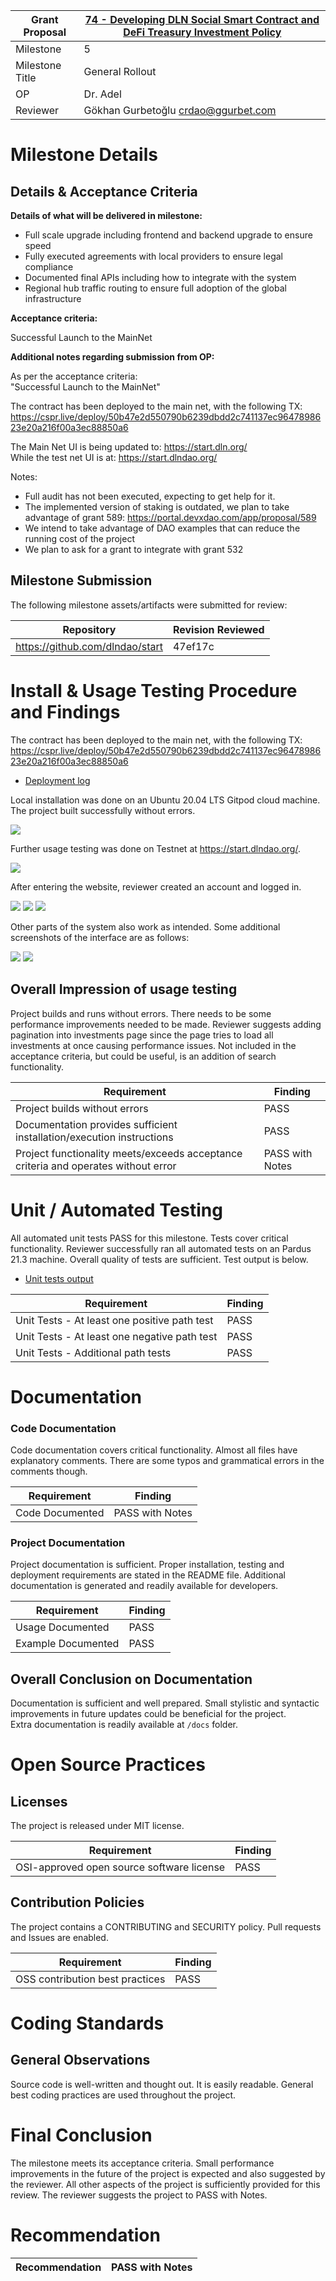 Grant Proposal | [74 - Developing DLN Social Smart Contract and DeFi Treasury Investment Policy](https://portal.devxdao.com/public-proposals/74)
------------ | -------------
Milestone | 5
Milestone Title | General Rollout
OP | Dr. Adel
Reviewer | Gökhan Gurbetoğlu <crdao@ggurbet.com>

# Milestone Details

## Details & Acceptance Criteria

**Details of what will be delivered in milestone:**

- Full scale upgrade including frontend and backend upgrade to ensure speed
- Fully executed agreements with local providers to ensure legal compliance
- Documented final APIs including how to integrate with the system
- Regional hub traffic routing to ensure full adoption of the global infrastructure

**Acceptance criteria:**

Successful Launch to the MainNet

**Additional notes regarding submission from OP:**

As per the acceptance criteria:  
"Successful Launch to the MainNet"

The contract has been deployed to the main net, with the following TX: https://cspr.live/deploy/50b47e2d550790b6239dbdd2c741137ec9647898623e20a216f00a3ec88850a6

The Main Net UI is being updated to: https://start.dln.org/  
While the test net UI is at: https://start.dlndao.org/

Notes:
- Full audit has not been executed, expecting to get help for it.
- The implemented version of staking is outdated, we plan to take advantage of grant 589: https://portal.devxdao.com/app/proposal/589
- We intend to take advantage of DAO examples that can reduce the running cost of the project
- We plan to ask for a grant to integrate with grant 532

## Milestone Submission

The following milestone assets/artifacts were submitted for review:

Repository | Revision Reviewed
------------ | -------------
https://github.com/dlndao/start | 47ef17c


# Install & Usage Testing Procedure and Findings

The contract has been deployed to the main net, with the following TX:
https://cspr.live/deploy/50b47e2d550790b6239dbdd2c741137ec9647898623e20a216f00a3ec88850a6

- [Deployment log](assets/deploy.md)

Local installation was done on an Ubuntu 20.04 LTS Gitpod cloud machine. The project built successfully without errors.

![](assets/local-installation.png)

Further usage testing was done on Testnet at https://start.dlndao.org/.

![](assets/0-roi.png)

After entering the website, reviewer created an account and logged in.

![](assets/1-get-started.png)
![](assets/2-verify.png)
![](assets/3-login.png)

Other parts of the system also work as intended. Some additional screenshots of the interface are as follows:

![](assets/4-dashboard.png)
![](assets/5-investments.png)

## Overall Impression of usage testing

Project builds and runs without errors. There needs to be some performance improvements needed to be made. Reviewer suggests adding pagination into investments page since the page tries to load all investments at once causing performance issues. Not included in the acceptance criteria, but could be useful, is an addition of search functionality.

Requirement | Finding
------------ | -------------
Project builds without errors | PASS
Documentation provides sufficient installation/execution instructions | PASS
Project functionality meets/exceeds acceptance criteria and operates without error | PASS with Notes

# Unit / Automated Testing

All automated unit tests PASS for this milestone. Tests cover critical functionality. Reviewer successfully ran all automated tests on an Pardus 21.3 machine. Overall quality of tests are sufficient. Test output is below.

- [Unit tests output](assets/unit-tests.md)

Requirement | Finding
------------ | -------------
Unit Tests - At least one positive path test | PASS
Unit Tests - At least one negative path test | PASS
Unit Tests - Additional path tests | PASS

# Documentation

### Code Documentation

Code documentation covers critical functionality. Almost all files have explanatory comments. There are some typos and grammatical errors in the comments though.

Requirement | Finding
------------ | -------------
Code Documented | PASS with Notes

### Project Documentation

Project documentation is sufficient. Proper installation, testing and deployment requirements are stated in the README file. Additional documentation is generated and readily available for developers.

Requirement | Finding
------------ | -------------
Usage Documented | PASS
Example Documented | PASS

## Overall Conclusion on Documentation

Documentation is sufficient and well prepared. Small stylistic and syntactic improvements in future updates could be beneficial for the project.  
Extra documentation is readily available at `/docs` folder.

# Open Source Practices

## Licenses

The project is released under MIT license.

Requirement | Finding
------------ | -------------
OSI-approved open source software license | PASS

## Contribution Policies

The project contains a CONTRIBUTING and SECURITY policy. Pull requests and Issues are enabled.

Requirement | Finding
------------ | -------------
OSS contribution best practices | PASS

# Coding Standards

## General Observations

Source code is well-written and thought out. It is easily readable. General best coding practices are used throughout the project.

# Final Conclusion

The milestone meets its acceptance criteria. Small performance improvements in the future of the project is expected and also suggested by the reviewer. All other aspects of the project is sufficiently provided for this review. The reviewer suggests the project to PASS with Notes.


# Recommendation

Recommendation | PASS with Notes
------------ | -------------